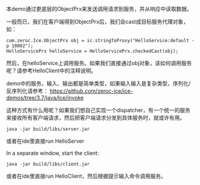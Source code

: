 本demo通过更底层的ObjectPrx来发送调用请求到服务，并从响应中读取数据。

一般而已，我们在客户端得到ObjectPrx后，我们会cast成目标服务代理对象，如：

```
com.zeroc.Ice.ObjectPrx obj = ic.stringToProxy("HelloService:default -p 10002");
HelloServicePrx helloService = HelloServicePrx.checkedCast(obj);
```

然后，在helloService上调用服务。如果我们直接通过obj对象，该如何调用服务呢？请参考HelloClient中的注释说明。

demo中的服务，输入、输出都是简单类型，如果输入输入是复杂类型，序列化/反序列化请参考：
https://github.com/zeroc-ice/ice-demos/tree/3.7/java/Ice/invoke

这种方式有什么用呢？如果我们想自己实现一个dispatcher，有一个统一的服务来接收所有客户端请求，然后把客户端请求分发到具体服务时，就或许有用。




```
java -jar build/libs/server.jar
```
或者在ide里直接run HelloServer


In a separate window, start the client:

```
java -jar build/libs/client.jar
```
或者在ide里直接run HelloClient，然后根据提示输入命令调用服务。

